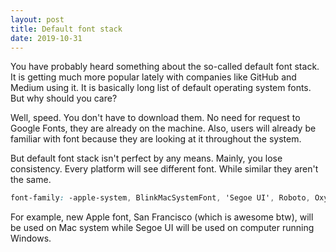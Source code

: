 ```yaml
---
layout: post
title: Default font stack 
date: 2019-10-31
---
```


You have probably heard something about the so-called default font stack. It is getting much more popular lately with companies like GitHub and Medium using it. It is basically long list of default operating system fonts. But why should you care?

Well, speed. You don't have to download them. No need for request to Google Fonts, they are already on the machine. Also, users will already be familiar with font because they are looking at it throughout the system.

But default font stack isn't perfect by any means. Mainly, you lose consistency. Every platform will see different font. While similar they aren't the same.

```css
font-family: -apple-system, BlinkMacSystemFont, 'Segoe UI', Roboto, Oxygen, Ubuntu, Cantarell, 'Open Sans', 'Helvetica Neue', sans-serif;
```

For example, new Apple font, San Francisco (which is awesome btw), will be used on Mac system while Segoe UI will be used on computer running Windows.
